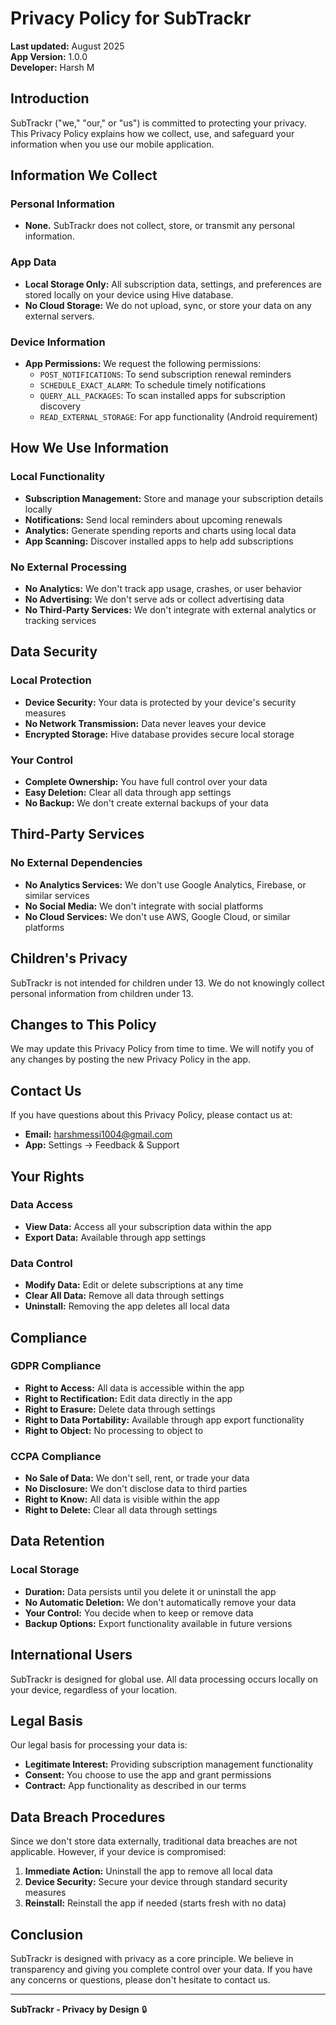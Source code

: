 # Privacy Policy for SubTrackr

**Last updated:** August 2025  
**App Version:** 1.0.0  
**Developer:** Harsh M

## Introduction

SubTrackr ("we," "our," or "us") is committed to protecting your privacy. This Privacy Policy explains how we collect, use, and safeguard your information when you use our mobile application.

## Information We Collect

### Personal Information
- **None.** SubTrackr does not collect, store, or transmit any personal information.

### App Data
- **Local Storage Only:** All subscription data, settings, and preferences are stored locally on your device using Hive database.
- **No Cloud Storage:** We do not upload, sync, or store your data on any external servers.

### Device Information
- **App Permissions:** We request the following permissions:
  - `POST_NOTIFICATIONS`: To send subscription renewal reminders
  - `SCHEDULE_EXACT_ALARM`: To schedule timely notifications
  - `QUERY_ALL_PACKAGES`: To scan installed apps for subscription discovery
  - `READ_EXTERNAL_STORAGE`: For app functionality (Android requirement)

## How We Use Information

### Local Functionality
- **Subscription Management:** Store and manage your subscription details locally
- **Notifications:** Send local reminders about upcoming renewals
- **Analytics:** Generate spending reports and charts using local data
- **App Scanning:** Discover installed apps to help add subscriptions

### No External Processing
- **No Analytics:** We don't track app usage, crashes, or user behavior
- **No Advertising:** We don't serve ads or collect advertising data
- **No Third-Party Services:** We don't integrate with external analytics or tracking services

## Data Security

### Local Protection
- **Device Security:** Your data is protected by your device's security measures
- **No Network Transmission:** Data never leaves your device
- **Encrypted Storage:** Hive database provides secure local storage

### Your Control
- **Complete Ownership:** You have full control over your data
- **Easy Deletion:** Clear all data through app settings
- **No Backup:** We don't create external backups of your data

## Third-Party Services

### No External Dependencies
- **No Analytics Services:** We don't use Google Analytics, Firebase, or similar services
- **No Social Media:** We don't integrate with social platforms
- **No Cloud Services:** We don't use AWS, Google Cloud, or similar platforms

## Children's Privacy

SubTrackr is not intended for children under 13. We do not knowingly collect personal information from children under 13.

## Changes to This Policy

We may update this Privacy Policy from time to time. We will notify you of any changes by posting the new Privacy Policy in the app.

## Contact Us

If you have questions about this Privacy Policy, please contact us at:
- **Email:** harshmessi1004@gmail.com
- **App:** Settings → Feedback & Support

## Your Rights

### Data Access
- **View Data:** Access all your subscription data within the app
- **Export Data:** Available through app settings

### Data Control
- **Modify Data:** Edit or delete subscriptions at any time
- **Clear All Data:** Remove all data through settings
- **Uninstall:** Removing the app deletes all local data

## Compliance

### GDPR Compliance
- **Right to Access:** All data is accessible within the app
- **Right to Rectification:** Edit data directly in the app
- **Right to Erasure:** Delete data through settings
- **Right to Data Portability:** Available through app export functionality
- **Right to Object:** No processing to object to

### CCPA Compliance
- **No Sale of Data:** We don't sell, rent, or trade your data
- **No Disclosure:** We don't disclose data to third parties
- **Right to Know:** All data is visible within the app
- **Right to Delete:** Clear all data through settings

## Data Retention

### Local Storage
- **Duration:** Data persists until you delete it or uninstall the app
- **No Automatic Deletion:** We don't automatically remove your data
- **Your Control:** You decide when to keep or remove data
- **Backup Options:** Export functionality available in future versions

## International Users

SubTrackr is designed for global use. All data processing occurs locally on your device, regardless of your location.

## Legal Basis

Our legal basis for processing your data is:
- **Legitimate Interest:** Providing subscription management functionality
- **Consent:** You choose to use the app and grant permissions
- **Contract:** App functionality as described in our terms

## Data Breach Procedures

Since we don't store data externally, traditional data breaches are not applicable. However, if your device is compromised:
1. **Immediate Action:** Uninstall the app to remove all local data
2. **Device Security:** Secure your device through standard security measures
3. **Reinstall:** Reinstall the app if needed (starts fresh with no data)

## Conclusion

SubTrackr is designed with privacy as a core principle. We believe in transparency and giving you complete control over your data. If you have any concerns or questions, please don't hesitate to contact us.

---

**SubTrackr - Privacy by Design** 🔒
